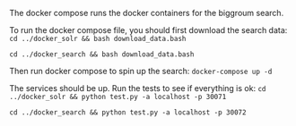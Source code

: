 The docker compose runs the docker containers for the biggroum search.

To run the docker compose file, you should first download the search data:
```cd ../docker_solr && bash download_data.bash ```

```cd ../docker_search && bash download_data.bash ```

Then run docker compose to spin up the search:
```docker-compose up -d```

The services should be up. Run the tests to see if everything is ok:
```cd ../docker_solr && python test.py -a localhost -p 30071```

```cd ../docker_search && python test.py -a localhost -p 30072```

